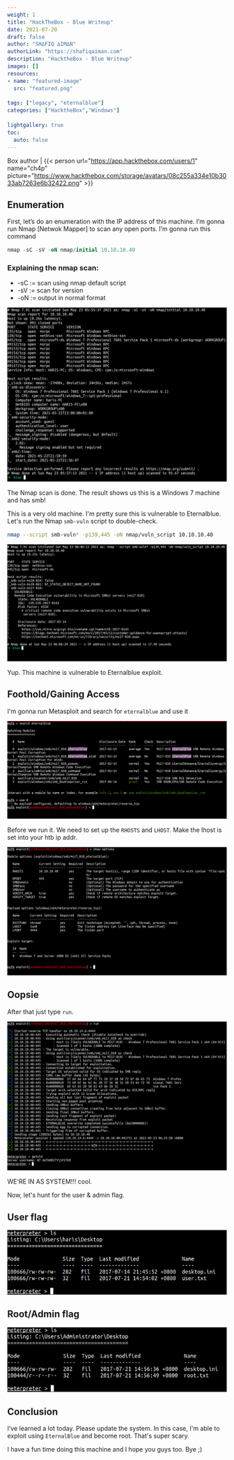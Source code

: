 ```yaml
---
weight: 1
title: "HackTheBox - Blue Writeup"
date: 2021-07-20
draft: false
author: "SH∆FIQ ∆IM∆N"
authorLink: "https://shafiqaiman.com"
description: "HacktheBox - Blue Writeup"
images: []
resources:
- name: "featured-image"
  src: "featured.png"

tags: ["legacy", "eternalblue"]
categories: ["HacktheBox","Windows"]

lightgallery: true
toc:
  auto: false
---
```


Box author | {{< person url="https://app.hackthebox.com/users/1" name="ch4p" picture="https://www.hackthebox.com/storage/avatars/08c255a334e10b3033ab7263e6b32422.png" >}}

<!--more-->

## Enumeration

First, let’s do an enumeration with the IP address of this machine. I’m gonna run Nmap [Netwok Mapper] to scan any open ports. I’m gonna run this command

```sql
nmap -sC -sV -oN nmap/initial 10.10.10.40
```
### Explaining the nmap scan:
* -sC	:= scan using nmap default script
* -sV	:= scan for version
* -oN := output in normal format

![nmap initial scan](2.png "nmap initial scan")

The Nmap scan is done. The result shows us this is a Windows 7 machine and has smb!

This is a very old machine. I'm pretty sure this is vulnerable to Eternalblue. Let's run the Nmap `smb-vuln` script to double-check.

```bash
nmap --script smb-vuln* -p139,445 -oN nmap/vuln_script 10.10.10.40
```

![NSE check vulnerable to Eternalblue](3.png "NSE check vulnerable to Eternalblue")

Yup. This machine is vulnerable to Eternalblue exploit.

## Foothold/Gaining Access

I'm gonna run Metasploit and search for `eternalblue` and use it

![search Eternalblue exploit](4.png "search Eternalblue exploit")

Before we run it. We need to set up the `RHOSTS` and `LHOST`. Make the lhost is set into your htb ip addr.

![setup listener ip and port](5.png "setup listener ip and port")

## Oopsie

After that just type `run`.

![execute the exploit](6.png "execute the exploit")

WE'RE IN AS SYSTEM!!! cool.

Now, let's hunt for the user & admin flag.

## User flag

![user flag](7.png "user flag")

## Root/Admin flag

![root flag](8.png "root flag")

## Conclusion

I’ve learned a lot today. Please update the system. In this case, I'm able to exploit using `EternalBlue` and become root. That's super scary.

I have a fun time doing this machine and I hope you guys too. Bye ;)